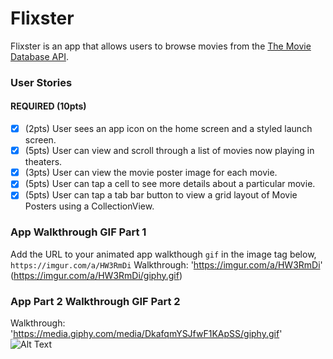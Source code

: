 # Flixster

Flixster is an app that allows users to browse movies from the [The Movie Database API](http://docs.themoviedb.apiary.io/#).


### User Stories
#### REQUIRED (10pts)
- [x] (2pts) User sees an app icon on the home screen and a styled launch screen.
- [x] (5pts) User can view and scroll through a list of movies now playing in theaters.
- [x] (3pts) User can view the movie poster image for each movie.
- [x] (5pts) User can tap a cell to see more details about a particular movie.
- [x] (5pts) User can tap a tab bar button to view a grid layout of Movie Posters using a CollectionView.

### App Walkthrough GIF Part 1
Add the URL to your animated app walkthough `gif` in the image tag below, `https://imgur.com/a/HW3RmDi`
Walkthrough: 'https://imgur.com/a/HW3RmDi'
(https://imgur.com/a/HW3RmDi/giphy.gif)

### App Part 2 Walkthrough GIF Part 2
Walkthrough: 'https://media.giphy.com/media/DkafqmYSJfwF1KApSS/giphy.gif'
![Alt Text](https://media.giphy.com/media/DkafqmYSJfwF1KApSS/giphy.gif)
